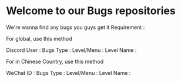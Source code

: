 # Welcome to our Bugs repositories

We're wanna find any bugs you guys get it
Requirement :

For global, use this method

Discord User :
Bugs Type :
Level/Menu :
Level Name :

For in Chinese Country, use this method

WeChat ID :
Bugs Type :
Level/Menu :
Level Name :

